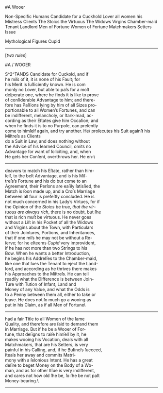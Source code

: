 #A Wooer

Non-Specific Humans
Candidate for a Cuckhold
Lover
all women
his Mistress
Clients
The Stoics
the Virtuous
The Widows
Virgins
Chamber-maid
Tenant
Landlord
Men of Fortune
Women of Fortune
Matchmakers
Setters
Issue

Mythological Figures
Cupid


---


[*two rules*] #A / WOOERS^2^TANDS Candidate for Cuckold, and if\he miſs of it, it is none of his Fault; for\his Merit is ſuſſiciently known. He is com\monly no Lover, but able to paſs for a moſt\deſperate one, where he finds it is like to prove\of conſiderable Advantage to him; and there-\fore has Paſſions lying by him of all Sizes pro-\portionable to all Women’s Fortunes, and can\be indifferent, melancholy, or ſtark-mad, ac-\cording as their Eſtates give him Occaſion; and\when he finds it is to no Purpoſe, can preſently\come to himſelf again, and try another. He\ proſecutes his Suit againſt his Miſtreſs as Clients\do a Suit in Law, and does nothing without\the Advice of his learned Council, omits no\Advantage for want of ſoliciting, and, when\He gets her Conſent, overthrows her. He en-\

---


deavors to match his Eſtate, rather than him-\ſelſ, to the beſt Advantage, and is his Miſ-\treſs’s Fortune and his do but come to an\Agreement, their Perſons are eaſily ſatisſied, the\Match is ſoon made up, and a Croſs Marriage\between all four is prefeſtly concluded. He is\not much concerned in his Lady’s Virtues, for if\the Opinion of the *Stoics* be true, *that the vir-*\*tuous are always rich*, there is no doubt, but ſhe\that is rich muſt be virtuous. He never goes\without a Liſt in his Pocket of all the Widows\and Virgins about the Town, with Particulars\of their Jointures, Portions, and Inheritances,\that if one miſs he may not be without a Re-\ſerve; for he eſteems *Cupid* very improvident,\if he has not more than two Strings to his\Bow. When he wants a better Introduction,\he begins his Addreſſes to the Chamber-maid,\like one that ſues the Tenant to eject the Land-\lord, and according as he thrives there makes\his Approaches to the Miſtreſs. He can tell\readily what the Difference is between Join-\Ture with Tution of Infant, Land and\Money of any Value, and what the Odds is\to a Penny between them all, either to take or\leave. He does not ſo much go a wooing as\put in his Claim, as if all Men of Fortune\

---


had a fair Title to all Women of the ſame\Quality, and therefore are ſaid to demand them\in Marriage. But if he be a Wooer of For-\tune, that deſigns to raiſe himſelſ by it, he\makes wooing his Vocation, deals with all\Matchmakers, that are his Setters, is very\painful in his Calling, and, if he Buſineſs ſucceed, \ſteals her away and commits Matri-\mony with a ſelonious Intent.  He has a great\deſire to beget Money on the Body of a Wo-\man, and as for other Iſſue is very indifferent,\and cares not how old ſhe be, ſo ſhe be not paſt\Money-bearing.\


---


